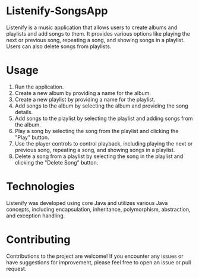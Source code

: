 # Listenify-SongsApp
Listenify is a music application that allows users to create albums and playlists and add songs to them. It provides various options like playing the next or previous song, repeating a song, and showing songs in a playlist. Users can also delete songs from playlists.

# Usage
1. Run the application.
2. Create a new album by providing a name for the album.
3. Create a new playlist by providing a name for the playlist.
4. Add songs to the album by selecting the album and providing the song details.
5. Add songs to the playlist by selecting the playlist and adding songs from the album.
6. Play a song by selecting the song from the playlist and clicking the "Play" button.
7. Use the player controls to control playback, including playing the next or previous song, repeating a song, and showing songs in a playlist.
7. Delete a song from a playlist by selecting the song in the playlist and clicking the "Delete Song" button.

# Technologies
Listenify was developed using core Java and utilizes various Java concepts, including encapsulation, inheritance, polymorphism, abstraction, and exception handling.

# Contributing
Contributions to the project are welcome! If you encounter any issues or have suggestions for improvement, please feel free to open an issue or pull request.
